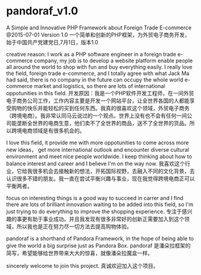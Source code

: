 # pandoraf_v1.0
A Simple and Innovative PHP Framework about Foreign Trade E-commerce @2015-07-01 Version 1.0 
一个简单和创新的PHP框架，为外贸电子商务开发， 始于中国共产党建党日,7月1日，版本1.0

creative reason: I work as a PHP software engineer in a foreign trade e-commerce company, my job is to develop a website platform enable people all around the world to shop with fun and  buy everything easily. I really love the field, foreign trade e-commerce, and I totally agree with what Jack Ma had said, there is no company in the future can occupy the whole world e-commerce market and logistics, so there are lots of international oppotunities in this field. 开发原因：我是一个PHP软件开发工程师，在一间外贸电子商务公司工作，工作内容主要是开发一个网站平台，让全世界各国的人都能享受购物的快乐并能轻松的买到任何东西。我真的很喜欢这个领域，外贸电子商务（跨境电商）。我非常认同马云说过的一个观点。世界上没有也不会有任何一间公司能垄断全世界的电商生意，他们卖不了全世界的商品，送不了全世界的货品。所以跨境电商领域是有很多机会的。

I love this field, it provide me with more oppotunities to come across more new ideas， get more international outlook and encounter diverse cultural environment and meet nice people worldwide. I keep thinking about how to balance interest and career and I believe I'm on the way now. 
我喜欢这个行业，它给我很多机会去接触新的想法，开拓国际视野，去融入不同的文化背景，去认识很多不错的朋友。我一直在尝试平衡兴趣与事业，现在我觉得跨境电商正可以平衡两者。

focus on interesting things is a good way to succeed in carrer and I find there are lots of brilliant innovation waiting to be added into this field, so I'm just trying to do everything to improve the shopping experience. 
专注于感兴趣的事更有助于事业成功。并且我发现有很多非常好的创新正需要加入到这个领域，所以我也是正在努力尽一切方法去提高购物体验。
 
pandoraf is a shorthand of Pandora Framework, in the hope of being able to give the world a big surprise just as Pandora Box. 
pandoraf 是潘朵拉框架的简写，希望能够给世界带来大大的惊喜，就像潘朵拉魔盒一样。

sincerely welcome to join this project. 
真诚欢迎加入这个项目。








